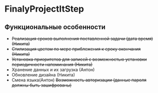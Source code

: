 # FinalyProjectItStep

## Функциональные особенности

- ~~Реализация сроков выполнения поставленной задачи (дата время) (Никита)~~
- ~~Стилизация цветом по мере приблежения к сроку окончания (Никита)~~
- ~~Установка приоритетов для записей с возможностью установки периодичности напоминания (Никита)~~
- Хранение данных и их загрузка (Антон)
- Обновление дизайна (Никита)
- Смена языка(Антон)
~~Возможность авторизации (данные пароля должны быть зашифрованы)~~